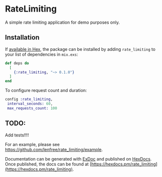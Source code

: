 # RateLimiting

A simple rate limiting application for demo purposes only.

## Installation

If [available in Hex](https://hex.pm/docs/publish), the package can be installed
by adding `rate_limiting` to your list of dependencies in `mix.exs`:

```elixir
def deps do
  [
    {:rate_limiting, "~> 0.1.0"}
  ]
end
```

To configure request count and duration:
```elixir
config :rate_limiting,
 interval_seconds: 60,
 max_requests_count: 100 
```

## TODO:
Add tests!!!!

For an example, please see https://github.com/lenfree/rate_limiting/example.

Documentation can be generated with [ExDoc](https://github.com/elixir-lang/ex_doc)
and published on [HexDocs](https://hexdocs.pm). Once published, the docs can
be found at [https://hexdocs.pm/rate_limiting](https://hexdocs.pm/rate_limiting).

